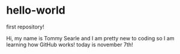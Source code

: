 # hello-world
first repository!

Hi, my name is Tommy Searle and I am pretty new to coding so I am learning how GitHub works!
today is november 7th!
